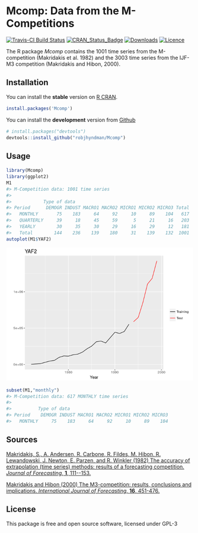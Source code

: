 
<!-- README.md is generated from README.Rmd. Please edit that file -->
Mcomp: Data from the M-Competitions
===================================

[![Travis-CI Build Status](https://travis-ci.org/robjhyndman/Mcomp.svg?branch=master)](https://travis-ci.org/robjhyndman/Mcomp) [![CRAN\_Status\_Badge](http://www.r-pkg.org/badges/version/Mcomp)](https://cran.r-project.org/package=Mcomp) [![Downloads](http://cranlogs.r-pkg.org/badges/Mcomp)](https://cran.r-project.org/package=Mcomp) [![Licence](https://img.shields.io/badge/licence-GPL--3-blue.svg)](https://www.gnu.org/licenses/gpl-3.0.en.html)

The R package *Mcomp* contains the 1001 time series from the M-competition (Makridakis et al. 1982) and the 3003 time series from the IJF-M3 competition (Makridakis and Hibon, 2000).

Installation
------------

You can install the **stable** version on [R CRAN](https://cran.r-project.org/package=Mcomp).

``` r
install.packages('Mcomp')
```

You can install the **development** version from [Github](https://github.com/robjhyndman/Mcomp)

``` r
# install.packages("devtools")
devtools::install_github("robjhyndman/Mcomp")
```

Usage
-----

``` r
library(Mcomp)
library(ggplot2)
M1
#> M-Competition data: 1001 time series 
#> 
#>            Type of data
#> Period      DEMOGR INDUST MACRO1 MACRO2 MICRO1 MICRO2 MICRO3 Total
#>   MONTHLY       75    183     64     92     10     89    104   617
#>   QUARTERLY     39     18     45     59      5     21     16   203
#>   YEARLY        30     35     30     29     16     29     12   181
#>   Total        144    236    139    180     31    139    132  1001
autoplot(M1$YAF2)
```

![](READMEfigs/usage-1.png)

``` r
subset(M1,"monthly")
#> M-Competition data: 617 MONTHLY time series
#> 
#>          Type of data
#> Period    DEMOGR INDUST MACRO1 MACRO2 MICRO1 MICRO2 MICRO3
#>   MONTHLY     75    183     64     92     10     89    104
```

Sources
-------

[Makridakis, S., A. Andersen, R. Carbone, R. Fildes, M. Hibon, R. Lewandowski, J. Newton, E. Parzen, and R. Winkler (1982) The accuracy of extrapolation (time series) methods: results of a forecasting competition. *Journal of Forecasting*, **1**, 111--153.](http://doi.org/10.1002/for.3980010202)

[Makridakis and Hibon (2000) The M3-competition: results, conclusions and implications. *International Journal of Forecasting*, **16**, 451-476.](https://doi.org/10.1016/S0169-2070(00)00057-1)

License
-------

This package is free and open source software, licensed under GPL-3
